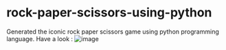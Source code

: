 # rock-paper-scissors-using-python
Generated the iconic rock paper scissors game using python programming language.
Have a look : 
![image](https://github.com/PalSanya/rock-paper-scissors-using-python/assets/126553818/4e312e80-88f2-456f-b108-ab6284ce333f)
